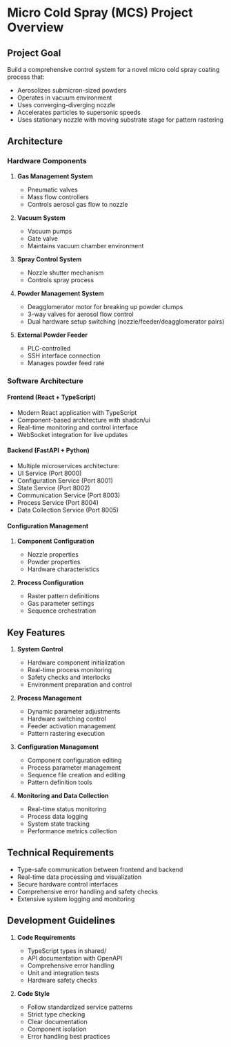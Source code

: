 # Micro Cold Spray (MCS) Project Overview

## Project Goal

Build a comprehensive control system for a novel micro cold spray coating process that:

- Aerosolizes submicron-sized powders
- Operates in vacuum environment
- Uses converging-diverging nozzle
- Accelerates particles to supersonic speeds
- Uses stationary nozzle with moving substrate stage for pattern rastering

## Architecture

### Hardware Components

1. **Gas Management System**
   - Pneumatic valves
   - Mass flow controllers
   - Controls aerosol gas flow to nozzle

2. **Vacuum System**
   - Vacuum pumps
   - Gate valve
   - Maintains vacuum chamber environment

3. **Spray Control System**
   - Nozzle shutter mechanism
   - Controls spray process

4. **Powder Management System**
   - Deagglomerator motor for breaking up powder clumps
   - 3-way valves for aerosol flow control
   - Dual hardware setup switching (nozzle/feeder/deagglomerator pairs)

5. **External Powder Feeder**
   - PLC-controlled
   - SSH interface connection
   - Manages powder feed rate

### Software Architecture

#### Frontend (React + TypeScript)

- Modern React application with TypeScript
- Component-based architecture with shadcn/ui
- Real-time monitoring and control interface
- WebSocket integration for live updates

#### Backend (FastAPI + Python)

- Multiple microservices architecture:
- UI Service (Port 8000)
- Configuration Service (Port 8001)
- State Service (Port 8002)
- Communication Service (Port 8003)
- Process Service (Port 8004)
- Data Collection Service (Port 8005)

#### Configuration Management

1. **Component Configuration**
   - Nozzle properties
   - Powder properties
   - Hardware characteristics

2. **Process Configuration**
   - Raster pattern definitions
   - Gas parameter settings
   - Sequence orchestration

## Key Features

1. **System Control**
   - Hardware component initialization
   - Real-time process monitoring
   - Safety checks and interlocks
   - Environment preparation and control

2. **Process Management**
   - Dynamic parameter adjustments
   - Hardware switching control
   - Feeder activation management
   - Pattern rastering execution

3. **Configuration Management**
   - Component configuration editing
   - Process parameter management
   - Sequence file creation and editing
   - Pattern definition tools

4. **Monitoring and Data Collection**
   - Real-time status monitoring
   - Process data logging
   - System state tracking
   - Performance metrics collection

## Technical Requirements

- Type-safe communication between frontend and backend
- Real-time data processing and visualization
- Secure hardware control interfaces
- Comprehensive error handling and safety checks
- Extensive system logging and monitoring

## Development Guidelines

1. **Code Requirements**
   - TypeScript types in shared/
   - API documentation with OpenAPI
   - Comprehensive error handling
   - Unit and integration tests
   - Hardware safety checks

2. **Code Style**
   - Follow standardized service patterns
   - Strict type checking
   - Clear documentation
   - Component isolation
   - Error handling best practices
